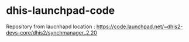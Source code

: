 # dhis-launchpad-code

Repository from laucnhapd location : 
https://code.launchpad.net/~dhis2-devs-core/dhis2/synchmanager_2.20


